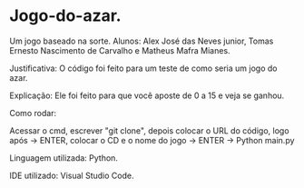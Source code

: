 # Jogo-do-azar.
Um jogo baseado na sorte.
Alunos: Alex José das Neves junior, Tomas Ernesto Nascimento de Carvalho e Matheus Mafra Mianes.


Justificativa: 
O código foi feito para um teste de como seria um jogo do azar. 

Explicação: 
Ele foi feito para que você aposte de 0 a 15 e veja se ganhou.

Como rodar:

Acessar o cmd, escrever "git clone", depois colocar o URL do código, logo após -> ENTER, colocar o CD e o nome do jogo -> ENTER -> Python main.py

Linguagem utilizada: Python.

IDE utilizado: Visual Studio Code.
